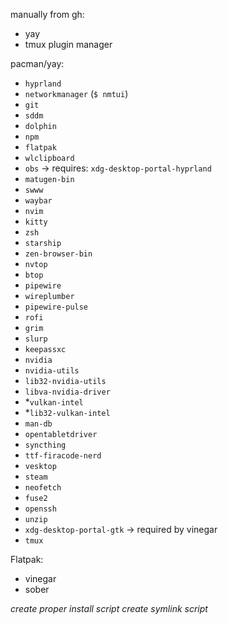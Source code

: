 manually from gh:
- yay
- tmux plugin manager

pacman/yay:
- `hyprland`
- `networkmanager` (`$ nmtui`)
- `git`
- `sddm`
- `dolphin`
- `npm`
- `flatpak`
- `wlclipboard`
- `obs` -> requires: `xdg-desktop-portal-hyprland`
- `matugen-bin`
- `swww`
- `waybar`
- `nvim`
- `kitty`
- `zsh`
- `starship`
- `zen-browser-bin`
- `nvtop`
- `btop`
- `pipewire`
- `wireplumber`
- `pipewire-pulse`
- `rofi`
- `grim`
- `slurp`
- `keepassxc`
- `nvidia`
- `nvidia-utils`
- `lib32-nvidia-utils`
- `libva-nvidia-driver`
- *`vulkan-intel`
- *`lib32-vulkan-intel`
- `man-db`
- `opentabletdriver`
- `syncthing`
- `ttf-firacode-nerd`
- `vesktop`
- `steam`
- `neofetch`
- `fuse2`
- `openssh`
- `unzip`
- `xdg-desktop-portal-gtk` -> required by vinegar
- `tmux`

Flatpak:
- vinegar
- sober

*create proper install script*
*create symlink script*
